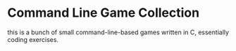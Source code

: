 # Command Line Game Collection

this is a bunch of small command-line-based games written in C, essentially coding exercises.